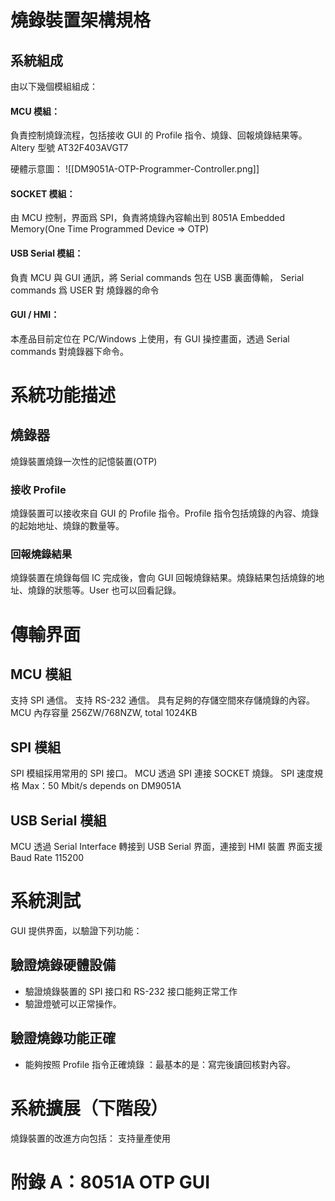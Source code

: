 
# 燒錄裝置架構規格

## 系統組成
由以下幾個模組組成：
#### MCU 模組：
負責控制燒錄流程，包括接收 GUI 的 Profile 指令、燒錄、回報燒錄結果等。
Altery 型號  AT32F403AVGT7

硬體示意圖：
![[DM9051A-OTP-Programmer-Controller.png]]



#### SOCKET 模組：
由 MCU 控制，界面爲 SPI，負責將燒錄內容輸出到 8051A Embedded Memory(One Time Programmed Device => OTP)
#### USB Serial 模組：
負責 MCU 與 GUI 通訊，將 Serial commands 包在 USB 裏面傳輸， Serial commands 爲 USER 對 燒錄器的命令



#### GUI / HMI：
本產品目前定位在 PC/Windows 上使用，有 GUI 操控畫面，透過 Serial commands 對燒錄器下命令。

# 系統功能描述
## 燒錄器
燒錄裝置燒錄一次性的記憶裝置(OTP)
### 接收 Profile
燒錄裝置可以接收來自 GUI 的 Profile 指令。Profile 指令包括燒錄的內容、燒錄的起始地址、燒錄的數量等。
### 回報燒錄結果
燒錄裝置在燒錄每個 IC 完成後，會向 GUI 回報燒錄結果。燒錄結果包括燒錄的地址、燒錄的狀態等。User 也可以回看記錄。


# 傳輸界面
## MCU 模組
支持 SPI 通信。
支持 RS-232 通信。
具有足夠的存儲空間來存儲燒錄的內容。MCU 內存容量 256ZW/768NZW, total 1024KB
## SPI 模組
SPI 模組採用常用的 SPI 接口。
MCU 透過 SPI 連接 SOCKET 燒錄。
SPI 速度規格 Max：50 Mbit/s depends on DM9051A
## USB Serial 模組
MCU 透過 Serial Interface 轉接到 USB Serial 界面，連接到 HMI 裝置
界面支援 Baud Rate 115200


# 系統測試
GUI 提供界面，以驗證下列功能：
## 驗證燒錄硬體設備
+ 驗證燒錄裝置的 SPI 接口和 RS-232 接口能夠正常工作
+ 驗證燈號可以正常操作。
## 驗證燒錄功能正確
+ 能夠按照 Profile 指令正確燒錄 ：最基本的是：寫完後讀回核對內容。

# 系統擴展（下階段）
燒錄裝置的改進方向包括：
支持量產使用


# 附錄 A：8051A OTP GUI 
